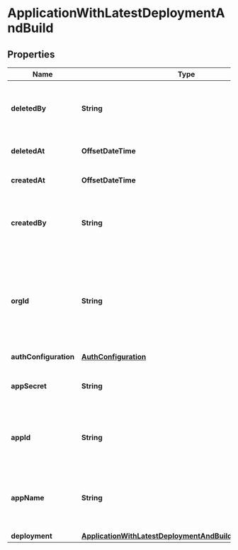 

# ApplicationWithLatestDeploymentAndBuild


## Properties

| Name | Type | Description | Notes |
|------------ | ------------- | ------------- | -------------|
|**deletedBy** | **String** | UserId or email address for the user that deleted the application. |  |
|**deletedAt** | **OffsetDateTime** | When the application was deleted. |  |
|**createdAt** | **OffsetDateTime** | When the application was created. |  |
|**createdBy** | **String** | UserId or email address for the user that created the application. |  |
|**orgId** | **String** | System generated unique identifier for an organization. Not guaranteed to have a specific format. |  |
|**authConfiguration** | [**AuthConfiguration**](AuthConfiguration.md) |  |  |
|**appSecret** | **String** | Secret that is used for identity and access management. |  |
|**appId** | **String** | System generated unique identifier for an application. |  |
|**appName** | **String** | Readable name for an application. Must be unique within an organization. |  |
|**deployment** | [**ApplicationWithLatestDeploymentAndBuildAllOfDeployment**](ApplicationWithLatestDeploymentAndBuildAllOfDeployment.md) |  |  [optional] |



